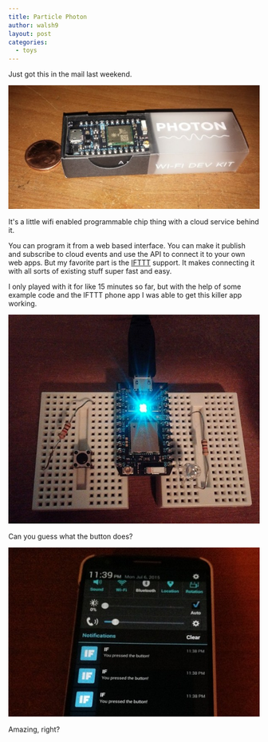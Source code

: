 ```yaml
---
title: Particle Photon
author: walsh9
layout: post
categories:
  - toys
---
```

Just got this in the mail last weekend.

![Particle Photon](/i/429b24.jpg)

It's a little wifi enabled programmable chip thing with a cloud service behind it.

You can program it from a web based interface. You can make it publish and subscribe to cloud events and use the API to connect it to your own web apps. But my favorite part is the [IFTTT][1] support. It makes connecting it with all sorts of existing stuff super fast and easy.

I only played with it for like 15 minutes so far, but with the help of some example code and the IFTTT phone app I was able to get this killer app working.

![Photon connected to breadboard with a button attached.](/i/368600.jpg)

Can you guess what the button does?

![Phone notification that says you pressed the button.](/i/2015-07-06-23.39.29.jpg)

Amazing, right?

 [1]: https://ifttt.com/